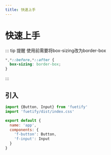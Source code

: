 ```yaml
---
title: 快速上手
---
```


# 快速上手

::: tip 提醒
使用前需要将box-sizing改为border-box
```css
*,*::before,*::after {
  box-sizing: border-box;
}
```
:::

## 引入

```js
import {Button, Input} from 'fuetify'
import 'fuetify/dist/index.css'

export default {
  name: 'app',
  components: {
    'f-button': Button,
    'f-input': Input
  }
}
```
